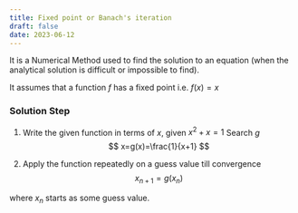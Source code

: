 ```yaml
---
title: Fixed point or Banach's iteration
draft: false
date: 2023-06-12
---
```


It is a Numerical Method used to find the solution to an equation (when the analytical solution is difficult or impossible to find). 

It assumes that a function $f$ has a fixed point i.e. $f(x)=x$ 

### Solution Step
1. Write the given function in terms of $x$, 
	given $x^2+x=1$
	Search $g$	
$$
x=g(x)=\frac{1}{x+1}
$$

1. Apply the function repeatedly on a guess value till convergence 
$$
x_{n+1}=g(x_n)
$$

where $x_n$ starts as some guess value. 



